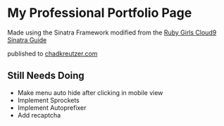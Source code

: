 # My Professional Portfolio Page

Made using the Sinatra Framework modified from the [Ruby Girls Cloud9 Sinatra Guide](http://railsgirls-bne.github.io/sinatra-app-guide)

published to [chadkreutzer.com](http://www.chadkreutzer.com)

## Still Needs Doing

* Make menu auto hide after clicking in mobile view
* Implement Sprockets
* Implement Autoprefixer
* Add recaptcha
